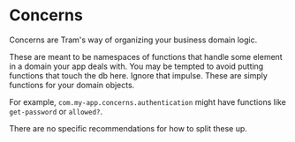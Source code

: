 # Concerns

Concerns are Tram's way of organizing your business domain logic.

These are meant to be namespaces of functions that handle some element in a
domain your app deals with.  You may be tempted to avoid putting functions 
that touch the db here.  Ignore that impulse.  These are simply functions 
for your domain objects.

For example, `com.my-app.concerns.authentication` might have functions like
`get-password` or `allowed?`.

There are no specific recommendations for how to split these up.
